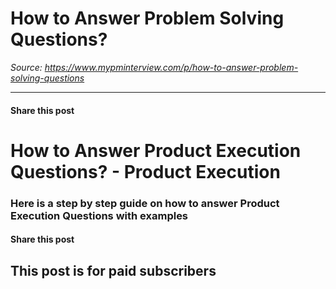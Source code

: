 # How to Answer Problem Solving Questions?

*Source: https://www.mypminterview.com/p/how-to-answer-problem-solving-questions*

---

#### Share this post

# How to Answer Product Execution Questions? - Product Execution

### Here is a step by step guide on how to answer Product Execution Questions with examples

#### Share this post

## This post is for paid subscribers

